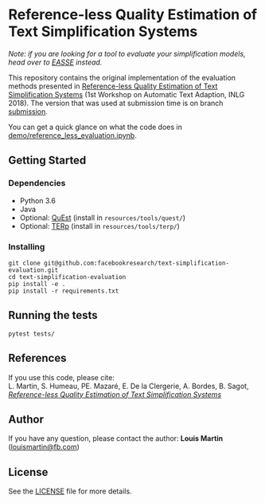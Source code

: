 # Reference-less Quality Estimation of Text Simplification Systems

*Note: if you are looking for a tool to evaluate your simplification models, head over to [EASSE](https://github.com/feralvam/easse) instead.*

This repository contains the original implementation of the evaluation methods presented in [Reference-less Quality Estimation of Text Simplification Systems](https://www.aclweb.org/anthology/W18-7005) (1st Workshop on Automatic Text Adaption, INLG 2018).
The version that was used at submission time is on branch [submission](https://github.com/facebookresearch/text-simplification-evaluation/tree/submission).

You can get a quick glance on what the code does in [demo/reference_less_evaluation.ipynb](https://github.com/facebookresearch/text-simplification-evaluation/blob/master/demo/reference_less_evaluation.ipynb).

## Getting Started

### Dependencies

* Python 3.6
* Java
* Optional: [QuEst](https://github.com/ghpaetzold/questplusplus) (install in `resources/tools/quest/`)
* Optional: [TERp](https://github.com/snover/terp) (install in `resources/tools/terp/`)

### Installing

```
git clone git@github.com:facebookresearch/text-simplification-evaluation.git
cd text-simplification-evaluation
pip install -e .
pip install -r requirements.txt
```

## Running the tests
```
pytest tests/
```

## References

If you use this code, please cite:  
L. Martin, S. Humeau, PE. Mazaré, E. De la Clergerie, A. Bordes, B. Sagot, [*Reference-less Quality Estimation of Text Simplification Systems*](https://arxiv.org/abs/1901.10746)

## Author

If you have any question, please contact the author:
**Louis Martin** ([louismartin@fb.com](mailto:louismartin@fb.com))

## License

See the [LICENSE](LICENSE) file for more details.
